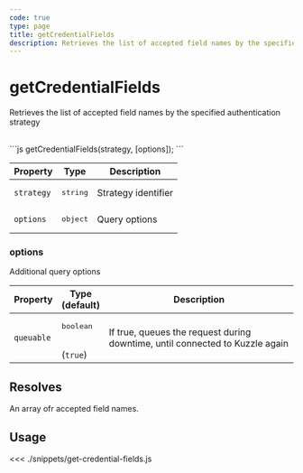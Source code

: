 ```yaml
---
code: true
type: page
title: getCredentialFields
description: Retrieves the list of accepted field names by the specified authentication strategy
---
```


# getCredentialFields

Retrieves the list of accepted field names by the specified authentication strategy

<br />
```js
getCredentialFields(strategy, [options]);
```
<br />

| Property | Type | Description |
| --- | --- | --- |
| `strategy` | <pre>string</pre> | Strategy identifier |
| `options` | <pre>object</pre> | Query options |

### options

Additional query options

| Property | Type<br />(default) | Description |
| --- | --- | --- |
| `queuable` | <pre>boolean</pre><br />(`true`) | If true, queues the request during downtime, until connected to Kuzzle again |

## Resolves

An array ofr accepted field names.

## Usage

<<< ./snippets/get-credential-fields.js
